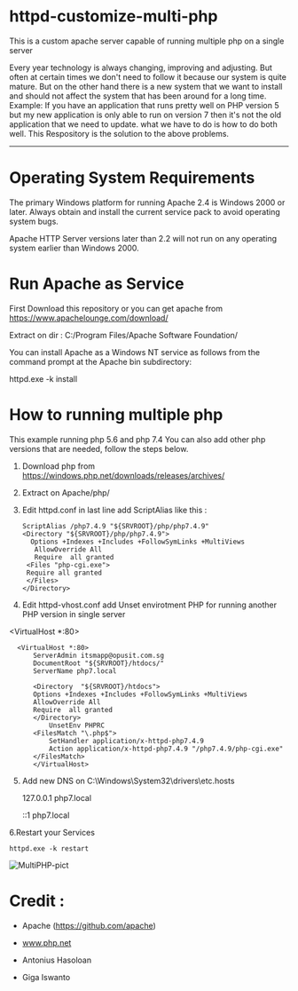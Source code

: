 # httpd-customize-multi-php
This is a custom apache server capable of running multiple php on a single server

Every year technology is always changing, improving and adjusting.
But often at certain times we don't need to follow it because our system is quite mature. But on the other hand there is a new system that we want to install and should not affect the system that has been around for a long time.
Example: If you have an application that runs pretty well on PHP version 5 but my new application is only able to run on version 7 then it's not the old application that we need to update. what we have to do is how to do both well.
This Respository is the solution to the above problems.

-------------------------------------------------------------------------------------------

# Operating System Requirements
The primary Windows platform for running Apache 2.4 is Windows 2000 or later. Always obtain and install the current service pack to avoid operating system bugs.

Apache HTTP Server versions later than 2.2 will not run on any operating system earlier than Windows 2000.

# Run Apache as Service
First Download this repository or you can get apache from https://www.apachelounge.com/download/

Extract on dir : C:/Program Files/Apache Software Foundation/

You can install Apache as a Windows NT service as follows from the command prompt at the Apache bin subdirectory:

httpd.exe -k install

# How to running multiple php
This example running php 5.6 and php 7.4
You can also add other php versions that are needed, follow the steps below.

1. Download php from https://windows.php.net/downloads/releases/archives/
2. Extract on Apache/php/
3. Edit httpd.conf in last line add ScriptAlias like this :
      
       ScriptAlias /php7.4.9 "${SRVROOT}/php/php7.4.9"
       <Directory "${SRVROOT}/php/php7.4.9">
         Options +Indexes +Includes +FollowSymLinks +MultiViews
          AllowOverride All
          Require  all granted
        <Files "php-cgi.exe">
        Require all granted
        </Files>
       </Directory>
      

4. Edit httpd-vhost.conf add Unset envirotment PHP for running another PHP version in single server
           
<VirtualHost *:80>
          
	  <VirtualHost *:80>
		  ServerAdmin itsmapp@opusit.com.sg
		  DocumentRoot "${SRVROOT}/htdocs/"
		  ServerName php7.local

		  <Directory  "${SRVROOT}/htdocs">
		  Options +Indexes +Includes +FollowSymLinks +MultiViews
		  AllowOverride All
		  Require  all granted
		  </Directory>
		      UnsetEnv PHPRC
		  <FilesMatch "\.php$">
		      SetHandler application/x-httpd-php7.4.9
		      Action application/x-httpd-php7.4.9 "/php7.4.9/php-cgi.exe"
		  </FilesMatch>
      	  </VirtualHost>
      
5. Add new DNS on C:\Windows\System32\drivers\etc\.hosts

	127.0.0.1       php7.local
	
	::1             php7.local
    
      
6.Restart your Services
 
    httpd.exe -k restart  
    
 ![MultiPHP-pict](https://user-images.githubusercontent.com/38546311/106383423-6ad03000-63f8-11eb-9313-808e0241c0cd.PNG)

  



# Credit :
- Apache (https://github.com/apache)

- www.php.net

- Antonius Hasoloan

- Giga Iswanto


